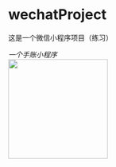 # wechatProject
这是一个微信小程序项目（练习）

*一个手账小程序*  
<img src="https://c-ssl.duitang.com/uploads/item/201602/27/20160227223919_eGtvu.jpeg" width="200" height="200"/>

